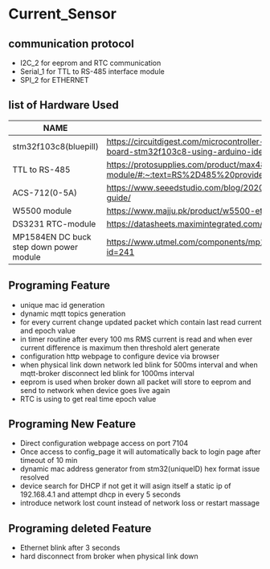 # Current_Sensor
## communication protocol 
* I2C_2 for eeprom and RTC communication 
* Serial_1 for TTL to RS-485 interface module  
* SPI_2 for ETHERNET 

## list of Hardware Used
| NAME  | README |
| ----- | ------ |
|stm32f103c8(bluepill) | https://circuitdigest.com/microcontroller-projects/getting-started-with-stm32-blue-pill-development-board-stm32f103c8-using-arduino-ide |
|TTL to RS-485| https://protosupplies.com/product/max485-ttl-to-rs-485-interface-module/#:~:text=RS%2D485%20provides%20for%20robust,can%20be%20supported%20comes%20down.  |
|ACS-712(0-5A)| https://www.seeedstudio.com/blog/2020/02/15/acs712-current-sensor-features-how-it-works-arduino-guide/  |
|W5500 module | https://www.majju.pk/product/w5500-ethernet-network-module-w5500-shield/ |
|DS3231 RTC-module | https://datasheets.maximintegrated.com/en/ds/DS3231.pdf|
|MP1584EN DC buck step down power module |https://www.utmel.com/components/mp1584en-step-down-converter-datasheet-pinout-and-circuit?id=241|

## Programing Feature
*  unique mac id generation
*  dynamic mqtt topics generation 
*  for every current change updated packet which contain last read current and epoch value 
*  in timer routine after every 100 ms RMS current is read and when ever current difference is maximum then threshold alert generate
*  configuration http webpage to configure device via browser 
*  when physical link down network led blink for 500ms interval and when mqtt-broker disconnect led blink for 1000ms interval
*  eeprom is used when broker down all packet will store to eeprom and send to network when device goes live again 
*  RTC is using to get real time epoch value 


## Programing New Feature
* Direct configuration webpage access on port 7104
* Once access to config_page it will automatically back to login page after timeout of 10 min
* dynamic mac address generator from stm32(uniqueID) hex format issue resolved
* device search for DHCP if not get it will asign itself a static ip of 192.168.4.1 and attempt dhcp in every 5 seconds 
* introduce network lost count instead of network loss or restart massage 

## Programing deleted Feature
* Ethernet blink after 3 seconds 
* hard disconnect from broker when physical link down 

